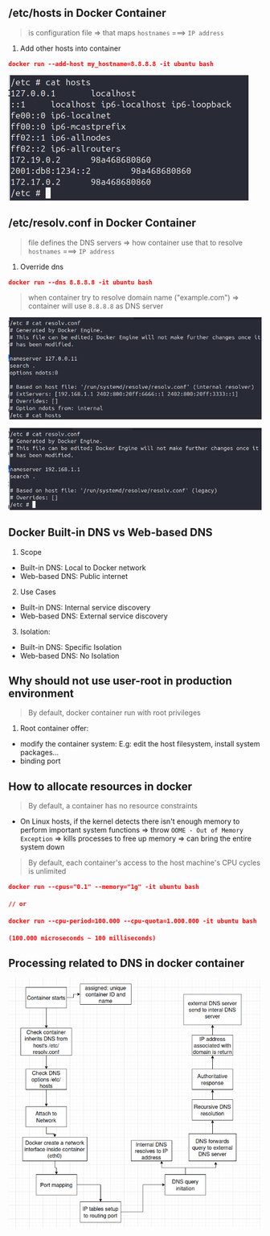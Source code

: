 ## /etc/hosts in Docker Container

> is configuration file => that maps `hostnames` ===> `IP address`

1. Add other hosts into container

```json
docker run --add-host my_hostname=8.8.8.8 -it ubuntu bash
```

![hosts in docker container](image.png)

## /etc/resolv.conf in Docker Container

> file defines the DNS servers => how container use that to resolve `hostnames` ===> `IP address`

1. Override dns

```json
docker run --dns 8.8.8.8 -it ubuntu bash
```

> when container try to resolve domain name ("example.com") => container will use `8.8.8.8` as DNS server

![configure dns resolver](image-1.png)

![configure dns resolver1](image-2.png)

## Docker Built-in DNS vs Web-based DNS

1. Scope

- Built-in DNS: Local to Docker network
- Web-based DNS: Public internet

2. Use Cases

- Built-in DNS: Internal service discovery
- Web-based DNS: External service discovery

3. Isolation:

- Built-in DNS: Specific Isolation
- Web-based DNS: No Isolation

## Why should not use user-root in production environment

> By default, docker container run with root privileges

1. Root container offer:

- modify the container system: E.g: edit the host filesystem, install system packages...
- binding port

## How to allocate resources in docker

> By default, a container has no resource constraints

- On Linux hosts, if the kernel detects there isn't enough memory to perform important system functions => throw `OOME - Out of Memory Exception` => kills processes to free up memory => can bring the entire system down

> By default, each container's access to the host machine's CPU cycles is unlimited

```json
docker run --cpus="0.1" --memory="1g" -it ubuntu bash

// or

docker run --cpu-period=100.000 --cpu-quota=1.000.000 -it ubuntu bash

(100.000 microseconds ~ 100 milliseconds)
```

## Processing related to DNS in docker container

![DNS processing](image-3.png)
